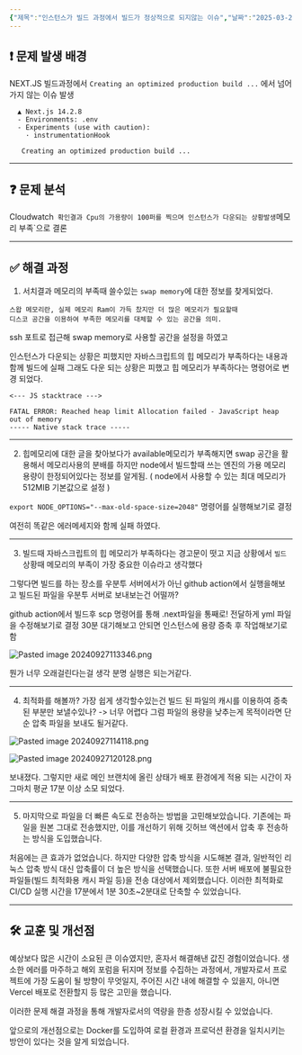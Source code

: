 ```yaml
---
{"제목":"인스턴스가 빌드 과정에서 빌드가 정상적으로 되지않는 이슈","날짜":"2025-03-22","tags":["NextJS","AWS","Deploy","이슈"],"dg-publish":true,"permalink":"/v2/issue//","dgPassFrontmatter":true}
---
```


## ❗ **문제 발생 배경** 

NEXT.JS 빌드과정에서 `Creating an optimized production build ...` 에서 넘어가지 않는 이슈 발생 

```
  ▲ Next.js 14.2.8
  - Environments: .env
  - Experiments (use with caution):
    · instrumentationHook

   Creating an optimized production build ...
```

---
## ❓ **문제 분석** 

Cloudwatch` 확인결과 Cpu의 가용량이 100퍼를 찍으며 인스턴스가 다운되는 상황발생`메모리 부족`으로 결론

---
## ✅ **해결 과정** 

1. 서치결과 메모리의 부족때 쓸수있는 `swap memory`에 대한 정보를 찾게되었다.

```
스왑 메모리란, 실제 메모리 Ram이 가득 찼지만 더 많은 메모리가 필요할때 
디스코 공간을 이용하여 부족한 메모리를 대체할 수 있는 공간을 의미.
```

ssh 포트로 접근해 swap memory로 사용할 공간을 설정을 하였고 

인스턴스가 다운되는 상황은 피했지만 자바스크립트의 힙 메모리가 부족하다는 내용과 함께 빌드에 실패 그래도 다운 되는 상황은 피했고 힙 메모리가 부족하다는 명령어로 변경 되었다.

```exe
<--- JS stacktrace --->

FATAL ERROR: Reached heap limit Allocation failed - JavaScript heap out of memory
----- Native stack trace -----
```

----

2. 힙메모리에 대한 글을 찾아보다가 available메모리가 부족해지면 swap 공간을 활용해서 메모리사용의 분배를 하지만 node에서 빌드할때 쓰는 엔진의 가용 메모리 용량이 한정되어있다는 정보를 알게됨. ( node에서 사용할 수 있는 최대 메모리가 512MIB 기본값으로 설정 )

`export NODE_OPTIONS="--max-old-space-size=2048"` 명령어를 실행해보기로 결정

여전히 똑같은 에러메세지와 함께 실패 하였다.

----

3. 빌드때 자바스크립트의 힙 메모리가 부족하다는 경고문이 떳고 지금 상황에서 `빌드`상황때 메모리의 부족이 가장 중요한 이슈라고 생각했다

그렇다면 빌드를 하는 장소를 우분투 서버에서가 아닌 github action에서 실행을해보고 빌드된 파일을 우분투 서버로 보내보는건 어떨까?

github action에서 빌드후 scp 명령어를 통해 .next파일을 통째로! 전달하게 yml 파일을 수정해보기로 결정
30분 대기해보고 안되면 인스턴스에 용량 증축 후 작업해보기로 함


![Pasted image 20240927113346.png](/img/user/%EC%9C%A0%ED%8B%B8%EB%A6%AC%ED%8B%B0/%EA%B0%9C%EB%B0%9C%EC%9E%90%EB%A3%8C%EC%82%AC%EC%A7%84/%EA%B0%9C%EB%B0%9C%EC%9E%90%EB%A3%8C%EC%82%AC%EC%A7%84/Pasted%20image%2020240927113346.png)

뭔가 너무 오래걸린다는걸 생각 분명 실행은 되는거같다.

----

4. 최적화를 해볼까? 가장 쉽게 생각할수있는건 빌드 된 파일의 캐시를 이용하여 증축된 부분만 보낼수있나? -> 너무 어렵다
그럼 파일의 용량을 낮추는게 목적이라면 단순 압축 파일을 보내도 될거같다.


![Pasted image 20240927114118.png](/img/user/%EC%9C%A0%ED%8B%B8%EB%A6%AC%ED%8B%B0/%EA%B0%9C%EB%B0%9C%EC%9E%90%EB%A3%8C%EC%82%AC%EC%A7%84/%EA%B0%9C%EB%B0%9C%EC%9E%90%EB%A3%8C%EC%82%AC%EC%A7%84/Pasted%20image%2020240927114118.png)

![Pasted image 20240927120128.png](/img/user/%EC%9C%A0%ED%8B%B8%EB%A6%AC%ED%8B%B0/%EA%B0%9C%EB%B0%9C%EC%9E%90%EB%A3%8C%EC%82%AC%EC%A7%84/%EA%B0%9C%EB%B0%9C%EC%9E%90%EB%A3%8C%EC%82%AC%EC%A7%84/Pasted%20image%2020240927120128.png)

보내졌다. 그렇지만 새로 메인 브랜치에 올린 상태가 배포 환경에게 적용 되는 시간이 자그마치 평균 17분 이상 소모 되었다.

---

5.  마지막으로 파일을 더 빠른 속도로 전송하는 방법을 고민해보았습니다. 기존에는 파일을 원본 그대로 전송했지만, 이를 개선하기 위해 깃허브 액션에서 압축 후 전송하는 방식을 도입했습니다.

처음에는 큰 효과가 없었습니다. 하지만 다양한 압축 방식을 시도해본 결과, 일반적인 리눅스 압축 방식 대신 압축률이 더 높은 방식을 선택했습니다. 또한 서버 배포에 불필요한 파일들(빌드 최적화용 캐시 파일 등)을 전송 대상에서 제외했습니다. 이러한 최적화로 CI/CD 실행 시간을 17분에서 1분 30초~2분대로 단축할 수 있었습니다.

---
## 🛠️ **교훈 및 개선점**

예상보다 많은 시간이 소요된 큰 이슈였지만, 혼자서 해결해낸 값진 경험이었습니다. 생소한 에러를 마주하고 해외 포럼을 뒤지며 정보를 수집하는 과정에서, 개발자로서 프로젝트에 가장 도움이 될 방향이 무엇일지, 주어진 시간 내에 해결할 수 있을지, 아니면 Vercel 배포로 전환할지 등 많은 고민을 했습니다.

이러한 문제 해결 과정을 통해 개발자로서의 역량을 한층 성장시킬 수 있었습니다.

앞으로의 개선점으로는 Docker를 도입하여 로컬 환경과 프로덕션 환경을 일치시키는 방안이 있다는 것을 알게 되었습니다.